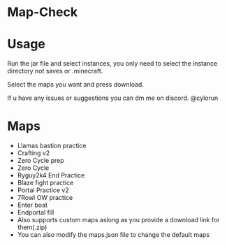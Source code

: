 # Map-Check

# Usage
Run the jar file and select instances, you only need to select the instance directory not saves or .minecraft.

Select the maps you want and press download.

If u have any issues or  suggestions you can dm me on discord. @cylorun
# Maps
- Llamas bastion practice
- Crafting v2
- Zero Cycle prep
- Zero Cycle
- Ryguy2k4 End Practice
- Blaze fight practice
- Portal Practice v2
- 7Rowl OW practice
- Enter boat
- Endportal fill
- Also supports custom maps aslong as you provide a download link for them(.zip)
- You can also modify the maps.json file to change the default maps
